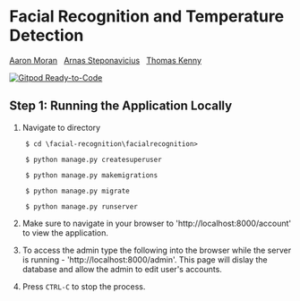 # Facial Recognition and Temperature Detection
[Aaron Moran](https://github.com/Moran98) &nbsp;
[Arnas Steponavicius](https://github.com/ArnasSteponavicius00) &nbsp;
[Thomas Kenny](https://github.com/KennyThomas)

[![Gitpod Ready-to-Code](https://img.shields.io/badge/Gitpod-Ready--to--Code-blue?logo=gitpod)](https://gitpod.io/#https://github.com/Moran98/facial-recognition) 


## Step 1: Running the Application Locally
	
1. Navigate to directory
```
	$ cd \facial-recognition\facialrecognition>
```
```
	$ python manage.py createsuperuser
```
```
	$ python manage.py makemigrations
```
```
	$ python manage.py migrate
```
```
	$ python manage.py runserver
```

2. Make sure to navigate in your browser to 'http://localhost:8000/account' to view the application. 

3. To access the admin type the following into the browser while the server is running - 'http://localhost:8000/admin'. This page will dislay the database and allow the admin to edit user's accounts.

4. Press `CTRL-C` to stop the process.
